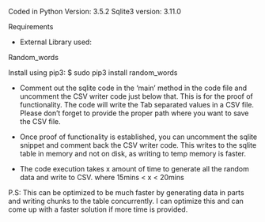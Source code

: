 Coded in Python Version: 3.5.2
Sqlite3 version: 3.11.0

Requirements

 - External Library used: 

Random_words

Install using pip3: $ sudo pip3 install random_words


- Comment out the sqlite code in the ‘main’ method in the code file and uncomment the CSV writer code just below that. This is for the proof of functionality. The code will write the Tab separated values in a CSV file. Please don’t forget to provide the proper path where you want to save the CSV file.

- Once proof of functionality is established, you can uncomment the sqlite snippet and comment back the CSV writer code. This writes to the sqlite table in memory and not on disk, as writing to temp memory is faster.

- The code execution takes x amount of time to generate all the random data and write to CSV. where 15mins < x < 20mins


P.S: This can be optimized to be much faster by generating data in parts and writing chunks to the table concurrently. I can optimize this and can come up with a faster solution if more time is provided.

